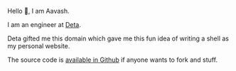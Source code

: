 Hello 👋, I am Aavash. 

I am an engineer at <span style="color:#f478b3"> <a href="https://deta.space" target="_blank">Deta</a></span>.

Deta gifted me this domain which gave me this fun idea of writing a shell
as my personal website.

The source code is <span style="color:#fdf0d5"><a href="https://github.com/aavshr/aava.sh" target="_blank">available in Github</a></span> if anyone wants to fork and stuff.